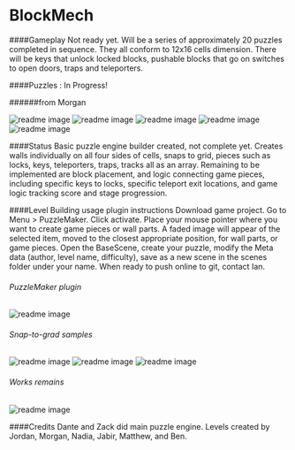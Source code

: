BlockMech
=========

####Gameplay
Not ready yet. Will be a series of approximately 20 puzzles completed in sequence. They all conform to 12x16 cells dimension. There will be keys that unlock locked blocks, pushable blocks that go on switches to open doors, traps and teleporters. 

####Puzzles : In Progress!

######from Morgan 

![readme image][1] ![readme image][2] ![readme image][3] ![readme image][4] ![readme image][5]

####Status
Basic puzzle engine builder created, not complete yet. Creates walls individually on all four sides of cells, snaps to grid, pieces such as locks, keys, teleporters, traps, tracks all as an array. Remaining to be implemented are block placement, and logic connecting game pieces, including specific keys to locks, specific teleport exit locations, and game logic tracking score and stage progression.

####Level Building usage plugin instructions
Download game project. Go to Menu > PuzzleMaker. Click activate. Place your mouse pointer where you want to create game pieces or wall parts. A faded image will appear of the selected item, moved to the closest appropriate position, for wall parts, or game pieces. Open the BaseScene, create your puzzle, modify the Meta data (author, level name, difficulty), save as a new scene in the scenes folder under your name. When ready to push online to git, contact Ian. 

###### PuzzleMaker plugin 
![readme image][30] 

###### Snap-to-grad samples
![readme image][31] ![readme image][32] ![readme image][33] 

###### Works remains
![readme image][34]  

####Credits
Dante and Zack did main puzzle engine. Levels created by Jordan, Morgan, Nadia, Jabir, Matthew, and Ben.

  [30]:https://raw.githubusercontent.com/GameMakersUnion/BlockMech/master/Readme/Plugin/PuzzleMakerTab.png
  [31]:https://raw.githubusercontent.com/GameMakersUnion/BlockMech/master/Readme/Plugin/PuzzleMakerSnap1.png
  [32]:https://raw.githubusercontent.com/GameMakersUnion/BlockMech/master/Readme/Plugin/PuzzleMakerSnap2.png
  [33]:https://raw.githubusercontent.com/GameMakersUnion/BlockMech/master/Readme/Plugin/PuzzleMakerSnap3.png
  [34]:https://raw.githubusercontent.com/GameMakersUnion/BlockMech/master/Readme/Plugin/PuzzleMakerGamePiecesAplenty.png
  [1]: https://raw.githubusercontent.com/GameMakersUnion/BlockMech/master/Readme/Puzzles/Scene1Morgan.png
  [2]: https://raw.githubusercontent.com/GameMakersUnion/BlockMech/master/Readme/Puzzles/Scene2Morgan.png
  [3]: https://raw.githubusercontent.com/GameMakersUnion/BlockMech/master/Readme/Puzzles/Scene3Morgan.png
  [4]: https://raw.githubusercontent.com/GameMakersUnion/BlockMech/master/Readme/Puzzles/Scene4Morgan.png
  [5]: https://raw.githubusercontent.com/GameMakersUnion/BlockMech/master/Readme/Puzzles/Scene5Morgan.png
